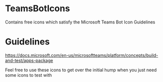 # TeamsBotIcons
Contains free icons which satisfy the Microsoft Teams Bot Icon Guidelines

# Guidelines
https://docs.microsoft.com/en-us/microsoftteams/platform/concepts/build-and-test/apps-package

Feel free to use these icons to get over the initial hump when you just need some icons to test with
